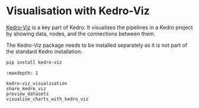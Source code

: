 # Visualisation with Kedro-Viz

[Kedro-Viz](https://github.com/kedro-org/kedro-viz) is a key part of Kedro. It visualises the pipelines in a Kedro project by showing data, nodes, and the connections between them.

The Kedro-Viz package needs to be installed separately as it is not part of the standard Kedro installation:

```bash
pip install kedro-viz
```

```{toctree}
:maxdepth: 1

kedro-viz_visualisation
share_kedro_viz
preview_datasets
visualise_charts_with_kedro_viz
```
